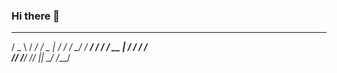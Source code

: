 ### Hi there 👋


   ___    ____  ___     _____  ____
  / _ \  / __/ / _ |   / ___/ / __/
 / ___/ / _/  / __ |  / /__  / _/  
/_/    /___/ /_/ |_|  \___/ /___/  
                                   
                                   
                                   
<!--
**devkumararora/devkumararora** is a ✨ _special_ ✨ repository because its `README.md` (this file) appears on your GitHub profile.

Here are some ideas to get you started:

- 🔭 I’m currently working on ...
- 🌱 I’m currently learning ...
- 👯 I’m looking to collaborate on ...
- 🤔 I’m looking for help with ...
- 💬 Ask me about ...
- 📫 How to reach me: ...
- 😄 Pronouns: ...
- ⚡ Fun fact: ...
-->
